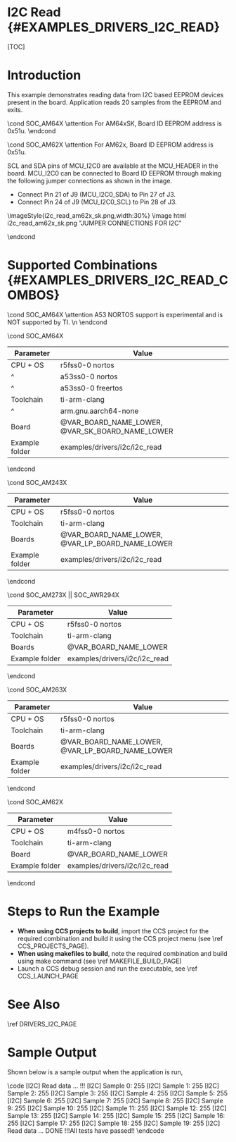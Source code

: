 # I2C Read {#EXAMPLES_DRIVERS_I2C_READ}

[TOC]

# Introduction

This example demonstrates reading data from I2C based EEPROM devices present in the board.
Application reads 20 samples from the EEPROM and exits.

\cond SOC_AM64X
\attention For AM64xSK, Board ID EEPROM address is 0x51u.
\endcond

\cond SOC_AM62X
\attention For AM62x, Board ID EEPROM address is 0x51u.

SCL and SDA pins of MCU_I2C0 are available at the MCU_HEADER in the board.
MCU_I2C0 can be connected to Board ID EEPROM through making the following jumper connections as shown in the image.
 - Connect Pin 21 of J9 (MCU_I2C0_SDA) to Pin 27 of J3.
 - Connect Pin 24 of J9 (MCU_I2C0_SCL) to Pin 28 of J3.

  \imageStyle{i2c_read_am62x_sk.png,width:30%}
  \image html i2c_read_am62x_sk.png "JUMPER CONNECTIONS FOR I2C"

\endcond
# Supported Combinations {#EXAMPLES_DRIVERS_I2C_READ_COMBOS}

\cond SOC_AM64X
\attention A53 NORTOS support is experimental and is NOT supported by TI. \n
\endcond

\cond SOC_AM64X

 Parameter      | Value
 ---------------|-----------
 CPU + OS       | r5fss0-0 nortos
 ^              | a53ss0-0 nortos
 ^              | a53ss0-0 freertos
 Toolchain      | ti-arm-clang
 ^              | arm.gnu.aarch64-none
 Board          | @VAR_BOARD_NAME_LOWER, @VAR_SK_BOARD_NAME_LOWER
 Example folder | examples/drivers/i2c/i2c_read

\endcond

\cond SOC_AM243X

 Parameter      | Value
 ---------------|-----------
 CPU + OS       | r5fss0-0 nortos
 Toolchain      | ti-arm-clang
 Boards         | @VAR_BOARD_NAME_LOWER, @VAR_LP_BOARD_NAME_LOWER
 Example folder | examples/drivers/i2c/i2c_read

\endcond

\cond SOC_AM273X || SOC_AWR294X

 Parameter      | Value
 ---------------|-----------
 CPU + OS       | r5fss0-0 nortos
 Toolchain      | ti-arm-clang
 Boards         | @VAR_BOARD_NAME_LOWER
 Example folder | examples/drivers/i2c/i2c_read

\endcond

\cond SOC_AM263X

 Parameter      | Value
 ---------------|-----------
 CPU + OS       | r5fss0-0 nortos
 Toolchain      | ti-arm-clang
 Boards         | @VAR_BOARD_NAME_LOWER, @VAR_LP_BOARD_NAME_LOWER
 Example folder | examples/drivers/i2c/i2c_read

\endcond

\cond SOC_AM62X

 Parameter      | Value
 ---------------|-----------
 CPU + OS       | m4fss0-0 nortos
 Toolchain      | ti-arm-clang
 Board          | @VAR_BOARD_NAME_LOWER
 Example folder | examples/drivers/i2c/i2c_read

\endcond
# Steps to Run the Example

- **When using CCS projects to build**, import the CCS project for the required combination
  and build it using the CCS project menu (see \ref CCS_PROJECTS_PAGE).
- **When using makefiles to build**, note the required combination and build using
  make command (see \ref MAKEFILE_BUILD_PAGE)
- Launch a CCS debug session and run the executable, see \ref CCS_LAUNCH_PAGE

# See Also

\ref DRIVERS_I2C_PAGE

# Sample Output

Shown below is a sample output when the application is run,

\code
[I2C] Read data ... !!!
[I2C] Sample 0: 255
[I2C] Sample 1: 255
[I2C] Sample 2: 255
[I2C] Sample 3: 255
[I2C] Sample 4: 255
[I2C] Sample 5: 255
[I2C] Sample 6: 255
[I2C] Sample 7: 255
[I2C] Sample 8: 255
[I2C] Sample 9: 255
[I2C] Sample 10: 255
[I2C] Sample 11: 255
[I2C] Sample 12: 255
[I2C] Sample 13: 255
[I2C] Sample 14: 255
[I2C] Sample 15: 255
[I2C] Sample 16: 255
[I2C] Sample 17: 255
[I2C] Sample 18: 255
[I2C] Sample 19: 255
[I2C] Read data ... DONE !!!All tests have passed!!
\endcode
